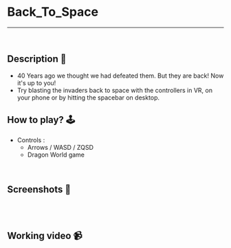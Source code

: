 # **Back_To_Space** 

---

<br>

## **Description 📃**
- 40 Years ago we thought we had defeated them. But they are back! Now it's up to you!
- Try blasting the invaders back to space with the controllers in VR, on your phone or by hitting the spacebar on desktop. 

## **How to play? 🕹️**
- Controls :
    - Arrows / WASD / ZQSD
    - Dragon World game

<br>

## **Screenshots 📸**

<br>



<br>


## **Working video 📹**

